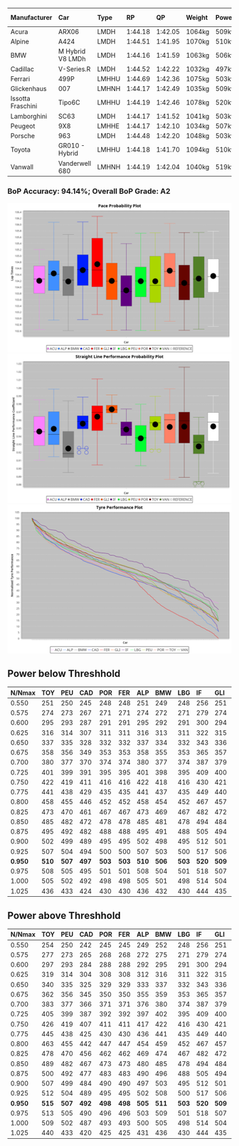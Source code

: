 |Manufacturer|Car|Type|RP|QP|Weight|Power¹|Threshhold|PINC|Power²|E/Stint|AVG Vmax|FDS|RDLC|L/Stint|BOP-Grade|ModelAccuracy|ModelPoints|Match%|
|:-|:-|:-|:-|:-|:-|:-|:-|:-|:-|:-|:-|:-|:-|:-|:-|:-|:-|:-|
|Acura|ARX06|LMDH|1:44.18|1:42.05|1064kg|509kw|210.0kph|-1%|504kw|902MJ|293.37kph|-|1.00|33|-B2|100.00%|995|81.45%|
|Alpine|A424|LMDH|1:44.51|1:41.95|1070kg|510kw|210.0kph|-1%|505kw|903MJ|293.75kph|-|1.00|33|+A2|81.46%|523|93.78%|
|BMW|M Hybrid V8 LMDh|LMDH|1:44.16|1:41.59|1063kg|506kw|210.0kph|1%|511kw|894MJ|290.40kph|-|1.01|33|-A2|98.60%|1690|94.08%|
|Cadillac|V-Series.R|LMDH|1:44.52|1:42.22|1032kg|497kw|210.0kph|-1%|492kw|870MJ|294.35kph|-|1.03|33|+B1|98.38%|1765|85.38%|
|Ferrari|499P|LMHHU|1:44.69|1:42.36|1075kg|503kw|210.0kph|-1%|498kw|885MJ|295.39kph|190kph|1.02|33|+A2|92.24%|2247|94.19%|
|Glickenhaus|007|LMHNH|1:44.17|1:42.49|1035kg|509kw|210.0kph|0%|509kw|904MJ|298.83kph|-|0.95|33|+A2|96.18%|554|91.50%|
|Issotta Fraschini|Tipo6C|LMHHU|1:44.19|1:42.46|1078kg|520kw|210.0kph|0%|520kw|922MJ|294.29kph|190kph|1.03|33|+A2|66.67%|96|92.83%|
|Lamborghini|SC63|LMDH|1:44.17|1:41.52|1041kg|503kw|210.0kph|0%|503kw|884MJ|292.64kph|-|1.05|33|~A1|96.77%|419|96.49%|
|Peugeot|9X8|LMHHE|1:44.17|1:42.10|1034kg|507kw|210.0kph|0%|507kw|899MJ|295.34kph|150kph|1.03|33|~A1|87.65%|1795|100.00%|
|Porsche|963|LMDH|1:44.48|1:42.20|1048kg|503kw|210.0kph|-1%|498kw|886MJ|294.38kph|-|1.02|33|~A1|96.81%|5438|100.00%|
|Toyota|GR010 - Hybrid|LMHHU|1:44.18|1:41.70|1094kg|510kw|210.0kph|1%|515kw|907MJ|293.87kph|190kph|1.00|33|~A1|86.04%|1751|100.00%|
|Vanwall|Vanderwell 680|LMHNH|1:44.19|1:42.04|1040kg|519kw|210.0kph|0%|519kw|901MJ|291.41kph|-|1.00|33|~A1|91.42%|501|100.00%|

### BoP Accuracy: 94.14%; Overall BoP Grade: A2
![PACECHART](./IMG/ACOMETHOD.png)
![STRAIGHTLINEPERFORMANCECHART](./IMG/ACOMETHOD_sp.png)
![TYREPERFORMANCECHART](./IMG/ACOMETHOD_tw.png)

## Power below Threshhold
|N/Nmax|TOY|PEU|CAD|POR|FER|ALP|BMW|LBG|IF|GLI|VAN|ACU|
|:-|:-|:-|:-|:-|:-|:-|:-|:-|:-|:-|:-|:-|
|0.550|251|250|245|248|248|251|249|248|256|251|256|251|
|0.575|274|273|267|271|271|274|272|271|279|274|279|274|
|0.600|295|293|287|291|291|295|292|291|300|294|299|294|
|0.625|316|314|307|311|311|316|313|311|322|315|321|315|
|0.650|337|335|328|332|332|337|334|332|343|336|342|336|
|0.675|358|356|349|353|353|358|355|353|365|357|364|357|
|0.700|380|377|370|374|374|380|377|374|387|379|386|379|
|0.725|401|399|391|395|395|401|398|395|409|400|408|400|
|0.750|422|419|411|416|416|422|418|416|430|421|429|421|
|0.775|441|438|429|435|435|441|437|435|449|440|448|440|
|0.800|458|455|446|452|452|458|454|452|467|457|466|457|
|0.825|473|470|461|467|467|473|469|467|482|472|481|472|
|0.850|485|482|472|478|478|485|481|478|494|484|493|484|
|0.875|495|492|482|488|488|495|491|488|505|494|504|494|
|0.900|502|499|489|495|495|502|498|495|512|501|511|501|
|0.925|507|504|494|500|500|507|503|500|517|506|516|506|
|**0.950**|**510**|**507**|**497**|**503**|**503**|**510**|**506**|**503**|**520**|**509**|**519**|**509**|
|0.975|508|505|495|501|501|508|504|501|518|507|517|507|
|1.000|505|502|492|498|498|505|501|498|514|504|513|504|
|1.025|436|433|424|430|430|436|432|430|444|435|443|435|

## Power above Threshhold
|N/Nmax|TOY|PEU|CAD|POR|FER|ALP|BMW|LBG|IF|GLI|VAN|ACU|
|:-|:-|:-|:-|:-|:-|:-|:-|:-|:-|:-|:-|:-|
|0.550|254|250|242|245|245|249|252|248|256|251|256|248|
|0.575|277|273|265|268|268|272|275|271|279|274|279|271|
|0.600|297|293|284|288|288|292|295|291|300|294|299|291|
|0.625|319|314|304|308|308|312|316|311|322|315|321|312|
|0.650|340|335|325|329|329|333|337|332|343|336|342|333|
|0.675|362|356|345|350|350|355|359|353|365|357|364|354|
|0.700|383|377|366|371|371|376|380|374|387|379|386|375|
|0.725|405|399|387|392|392|397|402|395|409|400|408|396|
|0.750|426|419|407|411|411|417|422|416|430|421|429|416|
|0.775|445|438|425|430|430|436|441|435|449|440|448|435|
|0.800|463|455|442|447|447|454|459|452|467|457|466|453|
|0.825|478|470|456|462|462|469|474|467|482|472|481|468|
|0.850|489|482|467|473|473|480|485|478|494|484|493|479|
|0.875|500|492|477|483|483|490|496|488|505|494|504|489|
|0.900|507|499|484|490|490|497|503|495|512|501|511|496|
|0.925|512|504|489|495|495|502|508|500|517|506|516|501|
|**0.950**|**515**|**507**|**492**|**498**|**498**|**505**|**511**|**503**|**520**|**509**|**519**|**504**|
|0.975|513|505|490|496|496|503|509|501|518|507|517|502|
|1.000|509|502|487|493|493|500|505|498|514|504|513|499|
|1.025|440|433|420|425|425|431|436|430|444|435|443|430|
